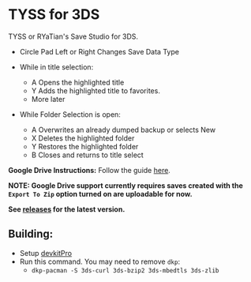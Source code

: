 # TYSS for 3DS
TYSS or RYaTian's Save Studio for 3DS.

* Circle Pad Left or Right Changes Save Data Type
* While in title selection:
    * A Opens the highlighted title
	* Y Adds the highlighted title to favorites.
	* More later

* While Folder Selection is open:
    * A Overwrites an already dumped backup or selects New
	* X Deletes the highlighted folder
	* Y Restores the highlighted folder
	* B Closes and returns to title select

**Google Drive Instructions:**
Follow the guide [here](./GD_INSTRUCTIONS.MD).

**NOTE: Google Drive support currently requires saves created with the `Export To Zip` option turned on are uploadable for now.**

**See [releases](https://github.com/R-YaTian/TYSS/releases) for the latest version.** 

## Building:
* Setup [devkitPro](https://www.3dbrew.org/wiki/Setting_up_Development_Environment)
* Run this command. You may need to remove `dkp`:
	* `dkp-pacman -S 3ds-curl 3ds-bzip2 3ds-mbedtls 3ds-zlib`
